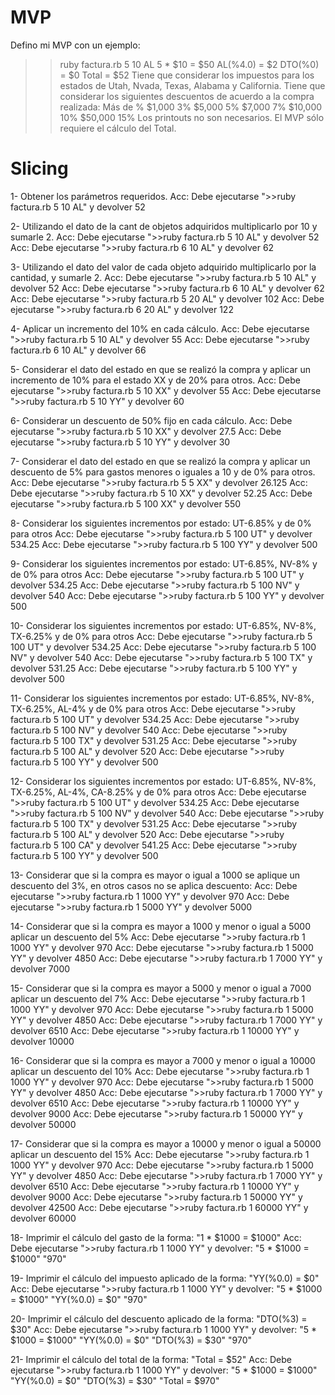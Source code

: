# MVP
Defino mi MVP con un ejemplo:
>> ruby factura.rb 5 10 AL
5 * $10 = $50
AL(%4.0) = $2
DTO(%0) = $0
Total = $52
Tiene que considerar los impuestos para los estados de Utah, Nvada, Texas, Alabama y California.
Tiene que considerar los siguientes descuentos de acuerdo a la compra realizada:
Más de  %
$1,000  3%
$5,000  5%
$7,000  7%
$10,000 10%
$50,000 15%
Los printouts no son necesarios. El MVP sólo requiere el cálculo del Total.

# Slicing
1- Obtener los parámetros requeridos. 
Acc: Debe ejecutarse ">>ruby factura.rb 5 10 AL" y devolver 52

2- Utilizando el dato de la cant de objetos adquiridos multiplicarlo por 10 y sumarle 2.
Acc: Debe ejecutarse ">>ruby factura.rb 5 10 AL" y devolver 52
Acc: Debe ejecutarse ">>ruby factura.rb 6 10 AL" y devolver 62

3- Utilizando el dato del valor de cada objeto adquirido multiplicarlo por la cantidad, y sumarle 2.
Acc: Debe ejecutarse ">>ruby factura.rb 5 10 AL" y devolver 52
Acc: Debe ejecutarse ">>ruby factura.rb 6 10 AL" y devolver 62
Acc: Debe ejecutarse ">>ruby factura.rb 5 20 AL" y devolver 102
Acc: Debe ejecutarse ">>ruby factura.rb 6 20 AL" y devolver 122

4- Aplicar un incremento del 10% en cada cálculo.
Acc: Debe ejecutarse ">>ruby factura.rb 5 10 AL" y devolver 55
Acc: Debe ejecutarse ">>ruby factura.rb 6 10 AL" y devolver 66

5- Considerar el dato del estado en que se realizó la compra y aplicar un incremento de 10% para el estado XX y de 20% para otros.
Acc: Debe ejecutarse ">>ruby factura.rb 5 10 XX" y devolver 55
Acc: Debe ejecutarse ">>ruby factura.rb 5 10 YY" y devolver 60

6- Considerar un descuento de 50% fijo en cada cálculo.
Acc: Debe ejecutarse ">>ruby factura.rb 5 10 XX" y devolver 27.5
Acc: Debe ejecutarse ">>ruby factura.rb 5 10 YY" y devolver 30

7- Considerar el dato del estado en que se realizó la compra y aplicar un descuento de 5% para gastos menores o iguales a 10 y de 0% para otros.
Acc: Debe ejecutarse ">>ruby factura.rb 5 5 XX" y devolver 26.125
Acc: Debe ejecutarse ">>ruby factura.rb 5 10 XX" y devolver 52.25
Acc: Debe ejecutarse ">>ruby factura.rb 5 100 XX" y devolver 550

8- Considerar los siguientes incrementos por estado: UT-6.85% y de 0% para otros
Acc: Debe ejecutarse ">>ruby factura.rb 5 100 UT" y devolver 534.25
Acc: Debe ejecutarse ">>ruby factura.rb 5 100 YY" y devolver 500

9- Considerar los siguientes incrementos por estado: UT-6.85%, NV-8% y de 0% para otros
Acc: Debe ejecutarse ">>ruby factura.rb 5 100 UT" y devolver 534.25
Acc: Debe ejecutarse ">>ruby factura.rb 5 100 NV" y devolver 540
Acc: Debe ejecutarse ">>ruby factura.rb 5 100 YY" y devolver 500

10- Considerar los siguientes incrementos por estado: UT-6.85%, NV-8%, TX-6.25% y de 0% para otros
Acc: Debe ejecutarse ">>ruby factura.rb 5 100 UT" y devolver 534.25
Acc: Debe ejecutarse ">>ruby factura.rb 5 100 NV" y devolver 540
Acc: Debe ejecutarse ">>ruby factura.rb 5 100 TX" y devolver 531.25
Acc: Debe ejecutarse ">>ruby factura.rb 5 100 YY" y devolver 500

11- Considerar los siguientes incrementos por estado: UT-6.85%, NV-8%, TX-6.25%, AL-4% y de 0% para otros
Acc: Debe ejecutarse ">>ruby factura.rb 5 100 UT" y devolver 534.25
Acc: Debe ejecutarse ">>ruby factura.rb 5 100 NV" y devolver 540
Acc: Debe ejecutarse ">>ruby factura.rb 5 100 TX" y devolver 531.25
Acc: Debe ejecutarse ">>ruby factura.rb 5 100 AL" y devolver 520
Acc: Debe ejecutarse ">>ruby factura.rb 5 100 YY" y devolver 500

12- Considerar los siguientes incrementos por estado: UT-6.85%, NV-8%, TX-6.25%, AL-4%, CA-8.25% y de 0% para otros
Acc: Debe ejecutarse ">>ruby factura.rb 5 100 UT" y devolver 534.25
Acc: Debe ejecutarse ">>ruby factura.rb 5 100 NV" y devolver 540
Acc: Debe ejecutarse ">>ruby factura.rb 5 100 TX" y devolver 531.25
Acc: Debe ejecutarse ">>ruby factura.rb 5 100 AL" y devolver 520
Acc: Debe ejecutarse ">>ruby factura.rb 5 100 CA" y devolver 541.25
Acc: Debe ejecutarse ">>ruby factura.rb 5 100 YY" y devolver 500

13- Considerar que si la compra es mayor o igual a 1000 se aplique un descuento del 3%, en otros casos no se aplica descuento:
Acc: Debe ejecutarse ">>ruby factura.rb 1 1000 YY" y devolver 970
Acc: Debe ejecutarse ">>ruby factura.rb 1 5000 YY" y devolver 5000

14- Considerar que si la compra es mayor a 1000 y menor o igual a 5000 aplicar un descuento del 5%
Acc: Debe ejecutarse ">>ruby factura.rb 1 1000 YY" y devolver 970
Acc: Debe ejecutarse ">>ruby factura.rb 1 5000 YY" y devolver 4850
Acc: Debe ejecutarse ">>ruby factura.rb 1 7000 YY" y devolver 7000

15- Considerar que si la compra es mayor a 5000 y menor o igual a 7000 aplicar un descuento del 7%
Acc: Debe ejecutarse ">>ruby factura.rb 1 1000 YY" y devolver 970
Acc: Debe ejecutarse ">>ruby factura.rb 1 5000 YY" y devolver 4850
Acc: Debe ejecutarse ">>ruby factura.rb 1 7000 YY" y devolver 6510
Acc: Debe ejecutarse ">>ruby factura.rb 1 10000 YY" y devolver 10000

16- Considerar que si la compra es mayor a 7000 y menor o igual a 10000 aplicar un descuento del 10%
Acc: Debe ejecutarse ">>ruby factura.rb 1 1000 YY" y devolver 970
Acc: Debe ejecutarse ">>ruby factura.rb 1 5000 YY" y devolver 4850
Acc: Debe ejecutarse ">>ruby factura.rb 1 7000 YY" y devolver 6510
Acc: Debe ejecutarse ">>ruby factura.rb 1 10000 YY" y devolver 9000
Acc: Debe ejecutarse ">>ruby factura.rb 1 50000 YY" y devolver 50000

17- Considerar que si la compra es mayor a 10000 y menor o igual a 50000 aplicar un descuento del 15%
Acc: Debe ejecutarse ">>ruby factura.rb 1 1000 YY" y devolver 970
Acc: Debe ejecutarse ">>ruby factura.rb 1 5000 YY" y devolver 4850
Acc: Debe ejecutarse ">>ruby factura.rb 1 7000 YY" y devolver 6510
Acc: Debe ejecutarse ">>ruby factura.rb 1 10000 YY" y devolver 9000
Acc: Debe ejecutarse ">>ruby factura.rb 1 50000 YY" y devolver 42500
Acc: Debe ejecutarse ">>ruby factura.rb 1 60000 YY" y devolver 60000

18- Imprimir el cálculo del gasto de la forma: "1 * $1000 = $1000"
Acc: Debe ejecutarse ">>ruby factura.rb 1 1000 YY" y devolver:
"5 * $1000 = $1000"
"970"

19- Imprimir el cálculo del impuesto aplicado de la forma: "YY(%0.0) = $0"
Acc: Debe ejecutarse ">>ruby factura.rb 1 1000 YY" y devolver:
"5 * $1000 = $1000"
"YY(%0.0) = $0"
"970"

20- Imprimir el cálculo del descuento aplicado de la forma: "DTO(%3) = $30"
Acc: Debe ejecutarse ">>ruby factura.rb 1 1000 YY" y devolver:
"5 * $1000 = $1000"
"YY(%0.0) = $0"
"DTO(%3) = $30"
"970"

21- Imprimir el cálculo del total de la forma: "Total = $52"
Acc: Debe ejecutarse ">>ruby factura.rb 1 1000 YY" y devolver:
"5 * $1000 = $1000"
"YY(%0.0) = $0"
"DTO(%3) = $30"
"Total = $970"





